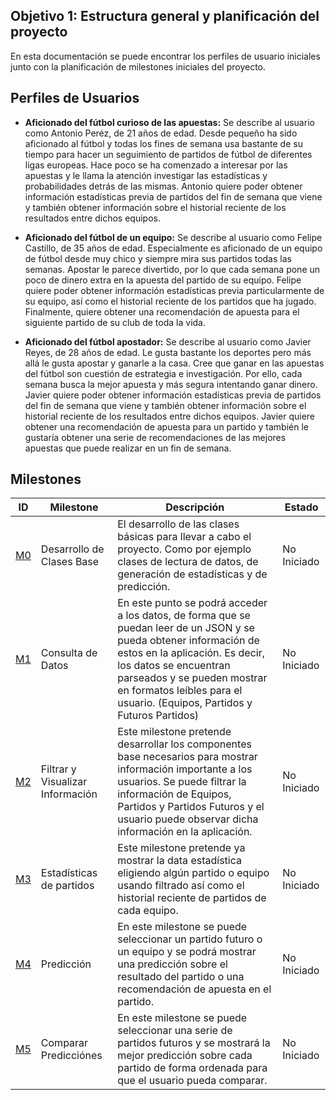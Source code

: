 ## Objetivo 1: Estructura general y planificación del proyecto
En esta documentación se puede encontrar los perfiles de usuario iniciales junto con la planificación de milestones iniciales del proyecto.


## Perfiles de Usuarios

 -  **Aficionado del fútbol curioso de las apuestas:** Se describe al usuario como Antonio Peréz, de 21 años de edad. Desde pequeño ha sido aficionado al fútbol y todas los fines de semana usa bastante de su tiempo para hacer un seguimiento de partidos de fútbol de diferentes ligas europeas. Hace poco se ha comenzado a interesar por las apuestas y le llama la atención investigar las estadísticas y probabilidades detrás de las mismas. Antonio quiere poder obtener información estadísticas previa de partidos del fin de semana que viene y también obtener información sobre el historial reciente de los resultados entre dichos equipos.
 
 -  **Aficionado del fútbol de un equipo:** Se describe al usuario como Felipe Castillo, de 35 años de edad. Especialmente es aficionado de un equipo de fútbol desde muy chico y siempre mira sus partidos todas las semanas. Apostar le parece divertido, por lo que cada semana pone un poco de dinero extra en la apuesta del partido de su equipo.  Felipe quiere poder obtener información estadísticas previa particularmente de su equipo, así como el historial reciente de los partidos que ha jugado. Finalmente, quiere obtener una recomendación de apuesta para el siguiente partido de su club de toda la vida.
 
 -  **Aficionado del fútbol apostador:** Se describe al usuario como Javier Reyes, de 28 años de edad. Le gusta bastante los deportes pero más allá le gusta apostar y ganarle a la casa. Cree que ganar en  las apuestas del fútbol son cuestión de estrategia e investigación. Por ello, cada semana busca la mejor apuesta y más segura intentando ganar dinero. Javier quiere poder obtener información estadísticas previa de partidos del fin de semana que viene y también obtener información sobre el historial reciente de los resultados entre dichos equipos. Javier quiere obtener una recomendación de apuesta para un partido y también le gustaría obtener una serie de recomendaciones de las mejores apuestas que puede realizar en un fin de semana.

## Milestones

|ID | Milestone | Descripción | Estado|
|--|--|--|--|
|[M0](https://github.com/sorozcov/proyecto-iv-ugr/milestone/1)| Desarrollo de Clases Base | El desarrollo de las clases básicas para llevar a cabo el proyecto. Como por ejemplo clases de lectura de datos, de generación de estadísticas y de predicción. | No Iniciado
|[M1](https://github.com/sorozcov/proyecto-iv-ugr/milestone/2)| Consulta de Datos| En este punto se podrá acceder a los datos, de forma que se puedan leer de un JSON y se pueda obtener información de estos en la aplicación. Es decir, los datos se encuentran parseados y se pueden mostrar en formatos leíbles para el usuario. (Equipos, Partidos y Futuros Partidos)| No Iniciado
|[M2](https://github.com/sorozcov/proyecto-iv-ugr/milestone/3)| Filtrar y Visualizar Información | Este milestone pretende desarrollar los componentes base necesarios para mostrar información importante a los usuarios. Se puede filtrar la información de Equipos, Partidos y Partidos Futuros y el usuario puede observar dicha información en la aplicación.| No Iniciado
|[M3](https://github.com/sorozcov/proyecto-iv-ugr/milestone/4)| Estadísticas de partidos | Este milestone pretende ya mostrar la data estadística eligiendo algún partido o equipo usando filtrado así como el historial reciente de partidos de cada equipo.| No Iniciado
|[M4](https://github.com/sorozcov/proyecto-iv-ugr/milestone/5)| Predicción| En este milestone se puede seleccionar un partido futuro o un equipo y se podrá mostrar una predicción sobre el resultado del partido o una recomendación de apuesta en el partido.| No Iniciado
|[M5](https://github.com/sorozcov/proyecto-iv-ugr/milestone/6)| Comparar Predicciónes| En este milestone se puede seleccionar una serie de partidos futuros y se mostrará la mejor predicción sobre cada partido de forma ordenada para que el usuario pueda comparar.| No Iniciado
